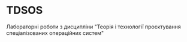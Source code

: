 # TDSOS
Лабораторні роботи з дисципліни "Теорія і технології проєктування спеціалізованих операційних систем"
